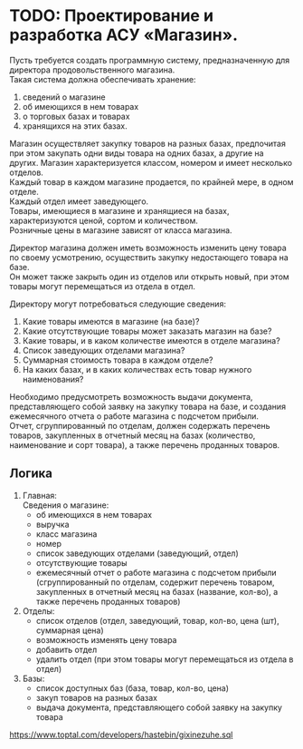 ﻿# TODO: Проектирование и разработка АСУ «Магазин».

Пусть требуется создать программную систему, предназначенную для директора продовольственного магазина.     
Такая система должна обеспечивать хранение:
1. сведений о магазине
2. об имеющихся в нем товарах
3. о торговых базах и товарах
4. хранящихся на этих базах.   

Магазин осуществляет закупку товаров на разных базах, предпочитая при этом закупать одни виды товара на одних базах, а другие на других. 
Магазин характеризуется классом, номером и имеет несколько отделов.     
Каждый товар в каждом магазине продается, по крайней мере, в одном отделе.  
Каждый отдел имеет заведующего.     
Товары, имеющиеся в магазине и хранящиеся на базах, характеризуются ценой, сортом и количеством.    
Розничные цены в магазине зависят от класса магазина.   

Директор магазина должен иметь возможность изменить цену товара по своему усмотрению, осуществить закупку недостающего товара на базе.      
Он может также закрыть один из отделов или открыть новый, при этом товары могут перемещаться из отдела в отдел.         

Директору могут потребоваться следующие сведения:
1. Какие товары имеются в магазине (на базе)?
2. Какие отсутствующие товары может заказать магазин на базе?
3. Какие товары, и в каком количестве имеются в отделе магазина?
4. Список заведующих отделами магазина?
5. Суммарная стоимость товара в каждом отделе?
6. На каких базах, и в каких количествах есть товар нужного наименования?

Необходимо предусмотреть возможность выдачи документа, представляющего собой заявку на закупку товара на базе, и создания ежемесячного отчета о работе магазина с подсчетом  прибыли.       
Отчет, сгруппированный по отделам, должен содержать перечень товаров, закупленных в отчетный месяц на базах (количество, наименование и сорт товара), а также перечень проданных товаров.

## Логика

1. Главная:   
   Сведения о магазине:
    - об имеющихся в нем товарах
    - выручка
    - класс магазина
    - номер
    - список заведующих отделами (заведующий, отдел)
    - отсутствующие товары
    - ежемесячный отчет о работе магазина с подсчетом прибыли (сгруппированный по отделам, содержит перечень товаром, закупленных в отчетный месяц на базах (название, кол-во), а также перечень проданных товаров)
2. Отделы:    
    - список отделов (отдел, заведующий, товар, кол-во, цена (шт), суммарная цена)
    - возможность изменять цену товара
    - добавить отдел
    - удалить отдел (при этом товары могут перемещаться из отдела в отдел)
3. Базы:    
    - список доступных баз (база, товар, кол-во, цена)
    - закуп товаров на разных базах
    - выдача документа, представляющего собой заявку на закупку товара
   



https://www.toptal.com/developers/hastebin/gixinezuhe.sql